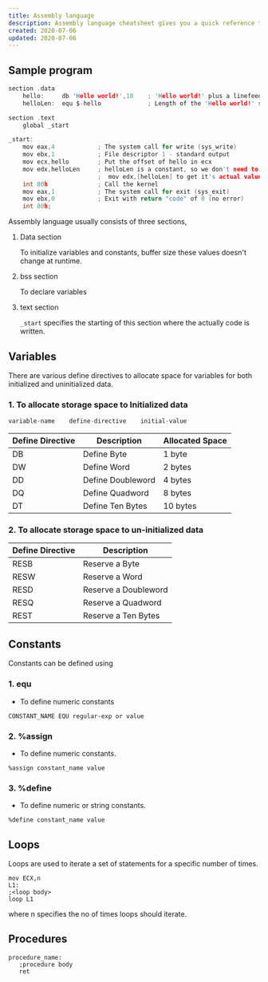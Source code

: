 ```yaml
---
title: Assembly language 
description: Assembly language cheatsheet gives you a quick reference to code syntax with examples makes it handy while coding.
created: 2020-07-06
updated: 2020-07-06
---
```


## Sample program
```c
section .data
	hello:     db 'Hello world!',10    ; 'Hello world!' plus a linefeed character
	helloLen:  equ $-hello             ; Length of the 'Hello world!' string

section .text
	global _start

_start:
	mov eax,4            ; The system call for write (sys_write)
	mov ebx,1            ; File descriptor 1 - standard output
	mov ecx,hello        ; Put the offset of hello in ecx
	mov edx,helloLen     ; helloLen is a constant, so we don't need to say
	                     ;  mov edx,[helloLen] to get it's actual value
	int 80h              ; Call the kernel
	mov eax,1            ; The system call for exit (sys_exit)
	mov ebx,0            ; Exit with return "code" of 0 (no error)
	int 80h;
```
Assembly language usually consists of three sections, 

1. Data section

    To initialize variables and constants, buffer size these values doesn't change at runtime. 

2. bss section

    To declare variables

3. text section

    `_start` specifies the starting of this section where the actually code is written. 

## Variables

There are various define directives to allocate space for variables for both initialized and uninitialized data.

### 1.  To allocate storage space to Initialized data

```c
variable-name    define-directive    initial-value 
```

|Define Directive| Description| Allocated Space|
|-----|----|----|
|DB| Define Byte| 1 byte|
|DW| Define Word| 2 bytes|
|DD| Define Doubleword | 4 bytes|
|DQ| Define Quadword | 8 bytes|
|DT| Define Ten Bytes | 10 bytes|


### 2.  To allocate storage space to un-initialized data

|Define Directive| Description|
|-----|----|
|RESB |	Reserve a Byte|
|RESW | Reserve a Word|
|RESD |	Reserve a Doubleword|
|RESQ |	Reserve a Quadword|
|REST |	Reserve a Ten Bytes|

## Constants

Constants can be defined using 

### 1. equ

 * To define numeric constants

```
CONSTANT_NAME EQU regular-exp or value
```
### 2. %assign

 * To define numeric constants.

 ```
 %assign constant_name value
 ```

### 3. %define
* To define numeric or string constants.

```
%define constant_name value
```

## Loops

Loops are used to iterate a set of statements for a specific number of times.

```
mov ECX,n
L1:
;<loop body>
loop L1
```
where n specifies the no of times loops should iterate.

## Procedures

```
procedure_name:
   ;procedure body
   ret
```
